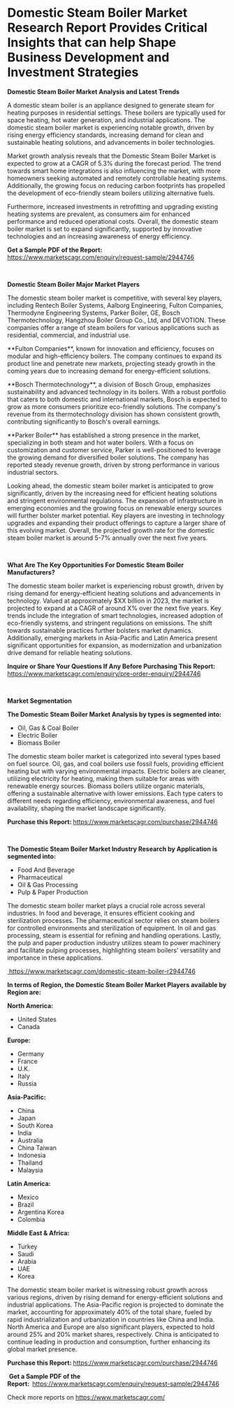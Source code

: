 <p><h1>Domestic Steam Boiler Market Research Report Provides Critical Insights that can help Shape Business Development and Investment Strategies</h1></p><p><strong>Domestic Steam Boiler Market Analysis and Latest Trends</strong></p>
<p><p>A domestic steam boiler is an appliance designed to generate steam for heating purposes in residential settings. These boilers are typically used for space heating, hot water generation, and industrial applications. The domestic steam boiler market is experiencing notable growth, driven by rising energy efficiency standards, increasing demand for clean and sustainable heating solutions, and advancements in boiler technologies.</p><p>Market growth analysis reveals that the Domestic Steam Boiler Market is expected to grow at a CAGR of 5.3% during the forecast period. The trend towards smart home integrations is also influencing the market, with more homeowners seeking automated and remotely controllable heating systems. Additionally, the growing focus on reducing carbon footprints has propelled the development of eco-friendly steam boilers utilizing alternative fuels.</p><p>Furthermore, increased investments in retrofitting and upgrading existing heating systems are prevalent, as consumers aim for enhanced performance and reduced operational costs. Overall, the domestic steam boiler market is set to expand significantly, supported by innovative technologies and an increasing awareness of energy efficiency.</p></p>
<p><strong>Get a Sample PDF of the Report:&nbsp;</strong> <a href="https://www.marketscagr.com/enquiry/request-sample/2944746?utm_campaign=3122&utm_medium=2&utm_source=Github&utm_content=ia&utm_term=11032025&utm_id=domestic-steam-boiler">https://www.marketscagr.com/enquiry/request-sample/2944746</a></p>
<p>&nbsp;</p>
<p><strong>Domestic Steam Boiler Major Market Players</strong></p>
<p><p>The domestic steam boiler market is competitive, with several key players, including Rentech Boiler Systems, Aalborg Engineering, Fulton Companies, Thermodyne Engineering Systems, Parker Boiler, GE, Bosch Thermotechnology, Hangzhou Boiler Group Co., Ltd, and DEVOTION. These companies offer a range of steam boilers for various applications such as residential, commercial, and industrial use.</p><p>**Fulton Companies**, known for innovation and efficiency, focuses on modular and high-efficiency boilers. The company continues to expand its product line and penetrate new markets, projecting steady growth in the coming years due to increasing demand for energy-efficient solutions.</p><p>**Bosch Thermotechnology**, a division of Bosch Group, emphasizes sustainability and advanced technology in its boilers. With a robust portfolio that caters to both domestic and international markets, Bosch is expected to grow as more consumers prioritize eco-friendly solutions. The company's revenue from its thermotechnology division has shown consistent growth, contributing significantly to Bosch's overall earnings.</p><p>**Parker Boiler** has established a strong presence in the market, specializing in both steam and hot water boilers. With a focus on customization and customer service, Parker is well-positioned to leverage the growing demand for diversified boiler solutions. The company has reported steady revenue growth, driven by strong performance in various industrial sectors.</p><p>Looking ahead, the domestic steam boiler market is anticipated to grow significantly, driven by the increasing need for efficient heating solutions and stringent environmental regulations. The expansion of infrastructure in emerging economies and the growing focus on renewable energy sources will further bolster market potential. Key players are investing in technology upgrades and expanding their product offerings to capture a larger share of this evolving market. Overall, the projected growth rate for the domestic steam boiler market is around 5-7% annually over the next five years.</p></p>
<p>&nbsp;</p>
<p><strong>What Are The Key Opportunities For Domestic Steam Boiler Manufacturers?</strong></p>
<p><p>The domestic steam boiler market is experiencing robust growth, driven by rising demand for energy-efficient heating solutions and advancements in technology. Valued at approximately $XX billion in 2023, the market is projected to expand at a CAGR of around X% over the next five years. Key trends include the integration of smart technologies, increased adoption of eco-friendly systems, and stringent regulations on emissions. The shift towards sustainable practices further bolsters market dynamics. Additionally, emerging markets in Asia-Pacific and Latin America present significant opportunities for expansion, as modernization and urbanization drive demand for reliable heating solutions.</p></p>
<p><strong>Inquire or Share Your Questions If Any Before Purchasing This Report:</strong> <a href="https://www.marketscagr.com/enquiry/pre-order-enquiry/2944746?utm_campaign=3122&utm_medium=2&utm_source=Github&utm_content=ia&utm_term=11032025&utm_id=domestic-steam-boiler">https://www.marketscagr.com/enquiry/pre-order-enquiry/2944746</a></p>
<p>&nbsp;</p>
<p><strong>Market Segmentation</strong></p>
<p><strong>The Domestic Steam Boiler Market Analysis by types is segmented into:</strong></p>
<p><ul><li>Oil, Gas & Coal Boiler</li><li>Electric Boiler</li><li>Biomass Boiler</li></ul></p>
<p><p>The domestic steam boiler market is categorized into several types based on fuel source. Oil, gas, and coal boilers use fossil fuels, providing efficient heating but with varying environmental impacts. Electric boilers are cleaner, utilizing electricity for heating, making them suitable for areas with renewable energy sources. Biomass boilers utilize organic materials, offering a sustainable alternative with lower emissions. Each type caters to different needs regarding efficiency, environmental awareness, and fuel availability, shaping the market landscape significantly.</p></p>
<p><strong>Purchase this Report:&nbsp;</strong><a href="https://www.marketscagr.com/purchase/2944746?utm_campaign=3122&utm_medium=2&utm_source=Github&utm_content=ia&utm_term=11032025&utm_id=domestic-steam-boiler">https://www.marketscagr.com/purchase/2944746</a></p>
<p>&nbsp;</p>
<p><strong>The Domestic Steam Boiler Market Industry Research by Application is segmented into:</strong></p>
<p><ul><li>Food And Beverage</li><li>Pharmaceutical</li><li>Oil & Gas Processing</li><li>Pulp & Paper Production</li></ul></p>
<p><p>The domestic steam boiler market plays a crucial role across several industries. In food and beverage, it ensures efficient cooking and sterilization processes. The pharmaceutical sector relies on steam boilers for controlled environments and sterilization of equipment. In oil and gas processing, steam is essential for refining and handling operations. Lastly, the pulp and paper production industry utilizes steam to power machinery and facilitate pulping processes, highlighting steam boilers' versatility and importance in these applications.</p></p>
<p><a href="https://www.marketscagr.com/domestic-steam-boiler-r2944746?utm_campaign=3122&utm_medium=2&utm_source=Github&utm_content=ia&utm_term=11032025&utm_id=domestic-steam-boiler">&nbsp;https://www.marketscagr.com/domestic-steam-boiler-r2944746</a></p>
<p><strong>In terms of Region, the Domestic Steam Boiler Market Players available by Region are:</strong></p>
<p>
    <p> <strong> North America: </strong>
        <ul>
            <li>United States</li>
            <li>Canada</li>
        </ul>
        </p> 
    <p> <strong> Europe: </strong>
        <ul>
            <li>Germany</li>
            <li>France</li>
            <li>U.K.</li>
            <li>Italy</li>
            <li>Russia</li>
        </ul>
        </p> 
    <p> <strong> Asia-Pacific: </strong>
        <ul>
            <li>China</li>
            <li>Japan</li>
            <li>South Korea</li>
            <li>India</li>
            <li>Australia</li>
            <li>China Taiwan</li>
            <li>Indonesia</li>
            <li>Thailand</li>
            <li>Malaysia</li>
        </ul>
        </p> 
    <p> <strong> Latin America: </strong>
        <ul>
            <li>Mexico</li>
            <li>Brazil</li>
            <li>Argentina Korea</li>
            <li>Colombia</li>
        </ul>
        </p> 
    <p> <strong> Middle East & Africa: </strong>
        <ul>
            <li>Turkey</li>
            <li>Saudi</li>
            <li>Arabia</li>
            <li>UAE</li>
            <li>Korea</li>
        </ul>
    </p>
    </p>
<p><p>The domestic steam boiler market is witnessing robust growth across various regions, driven by rising demand for energy-efficient solutions and industrial applications. The Asia-Pacific region is projected to dominate the market, accounting for approximately 40% of the total share, fueled by rapid industrialization and urbanization in countries like China and India. North America and Europe are also significant players, expected to hold around 25% and 20% market shares, respectively. China is anticipated to continue leading in production and consumption, further enhancing its global market presence.</p></p>
<p><strong>Purchase this Report: </strong><a href="https://www.marketscagr.com/purchase/2944746?utm_campaign=3122&utm_medium=2&utm_source=Github&utm_content=ia&utm_term=11032025&utm_id=domestic-steam-boiler">https://www.marketscagr.com/purchase/2944746</a></p>
<p>&nbsp;<strong>Get a Sample PDF of the Report:&nbsp;&nbsp;</strong><a href="https://www.marketscagr.com/enquiry/request-sample/2944746?utm_campaign=3122&utm_medium=2&utm_source=Github&utm_content=ia&utm_term=11032025&utm_id=domestic-steam-boiler">https://www.marketscagr.com/enquiry/request-sample/2944746</a></p>
<p><strong></strong></p>
<p>Check more reports on <a href="https://www.marketscagr.com/?utm_campaign=3122&utm_medium=2&utm_source=Github&utm_content=ia&utm_term=11032025&utm_id=domestic-steam-boiler">https://www.marketscagr.com/</a></p>